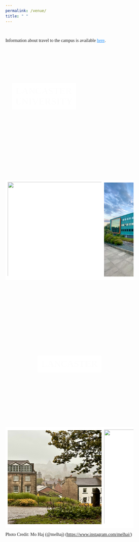 ```yaml
---
permalink: /venue/
title: " "
---
```

<html>
<head>
<link href="https://fonts.googleapis.com/icon?family=Material+Icons" rel="stylesheet">
<meta name='viewport' content='width=device-width, initial-scale=1'>
<script src='https://kit.fontawesome.com/a076d05399.js' crossorigin='anonymous'></script>
<style>
body {
    font-family: Times New Roman;
} 
* {
  box-sizing: border-box;
}
.container {
  position: relative;
  max-width:650px;
  margin: 0 0;
}
 .tab1 {
            tab-size: 2;
        }
.container img {vertical-align: middle;}
.container .content {
  font-family: Times New Roman;
  position: absolute;
  bottom: 0;
  background: rgb(0, 0, 0); /* Fallback color */
  background: rgba(0, 0, 0, 0.5); /* Black background with 0.5 opacity */
  color: #f1f1f1;
  max-width: auto;
  min-width: 30%;
  height: 100%;
  padding: 10px;
}
.image-container {
  background-image:  url("/assets/images/main.jpg");
  background-size: cover;
  position: relative;
  height: 400px;
}
.image-container-1 {
  background-image:  url("/assets/images/university/20240214_194800601_iOS.jpg");
  background-size: cover;
  position: relative;
  height: 400px;
}
.text {
  font-family: Times New Roman;
  background-color: white;
  color: black;
  font-size: 3vw; 
  font-weight: bold;
  margin: 0 auto;
  padding: 10px;
  width: 50%;
  text-align: center;
  position: absolute;
  top: 50%;
  left: 50%;
  transform: translate(-50%, -50%);
  mix-blend-mode: screen;
}
.text-1 {
  font-family: Times New Roman;
  background-color: white;
  color: black;
  font-size: 3vw; 
  font-weight: bold;
  margin: 0 auto;
  padding: 10px;
  width: 50%;
  text-align: center;
  position: absolute;
  top: 30%;
  left: 20%;
  transform: translate(-30%, -30%);
  mix-blend-mode: screen;
}
* {
  box-sizing: border-box;
}
.header {
  text-align: center;
  padding: 32px;
}
.row {
  display: -ms-flexbox; /* IE10 */
  display: flex;
  -ms-flex-wrap: wrap; /* IE10 */
  flex-wrap: wrap;
  padding: 0 4px;
}
.header {
  text-align: center;
  padding: 32px;
}
.row {
  display: -ms-flexbox; /* IE10 */
  display: flex;
  -ms-flex-wrap: wrap; /* IE10 */
  flex-wrap: wrap;
  padding: 0 4px;
}
/* Create four equal columns that sits next to each other */
.column {
  -ms-flex: 25%; /* IE10 */
  flex: 25%;
  max-width: 25%;
  padding: 0 4px;
}
.column img {
  margin-top: 8px;
  vertical-align: middle;
  width: 100%;
}
div.scroll-container {
  background-color: white;
  overflow: auto;
  white-space: nowrap;
  padding: 5px;
}
div.scroll-container img {
  padding: 2px;
}
</style>
</head>

<body>
<!-- <div class="container">
    <h2>Tutorial Venue - June 12, 2024</h2>
    <p>School of Computing and Communications</p>
    <p>InfoLab21, Lancaster University</p>
    <p>United Kingdom, LA1 4WA</p>
    <p><strong style="color:DodgerBlue;">Registration:</strong> InfoLab21 Reception, Floor B</p>
    <p><strong style="color:DodgerBlue;">Tutorial:</strong> InfoLab21, Floor B, Room B79</p>
    <p><strong style="color:DodgerBlue;">Dinner:</strong> InfoLab21 Sky Lounge, Floor D</p>
    <a href="https://use.mazemap.com/#v=1&campusid=341&zlevel=1&center=-2.785624,54.011398&zoom=18&sharepoitype=poi&sharepoi=1000463113" style="color:DodgerBlue;"><i class='fas fa-map' style='font-size:24px'></i> InfoLab21</a>
</div>
<br>
<div class="container">
    <h2>Conference Venue - June 13-14, 2024</h2>
    <p>Elizabeth Livingston Lecture Theatre</p>
	<p>A022, Lecture Theatre</p>
	<p>Bowland North, Floor A</p>
    <p>Lancaster University Campus</p>
    <p>United Kingdom</p>
<a href="https://use.mazemap.com/#v=1&campusid=341&zlevel=1&center=-2.785624,54.011398&zoom=18&sharepoitype=poi&sharepoi=874283" style="color:DodgerBlue; font-family:Akaya Telivigala"> <i class='fas fa-map' style='font-size:24px font-family:Akaya Telivigala'></i> Elizabeth Livingston Lecture Theatre</a>
</div> -->
<br>
<p>Information about travel to the campus is available <a href="https://www.lancaster.ac.uk/sustainability/action/travel/" style="color:DodgerBlue;">here</a>.
</p>

<br>

<div class="image-container-1">
  <div class="text-1">LANCASTER UNIVERSITY</div>
</div>

<div class="scroll-container">
    <img src="/assets/images/alex_square/20200530_194450255_iOS.jpeg" width="300" height="300">
    <img src="/assets/images/infolab/20210917_175340223_iOS.jpg" width="300" height="300"> 
    <img src="/assets/images/university/20170501_135102767_iOS.jpg" width="300" height="300">
    <img src="/assets/images/alex_square/20210205_170511772_iOS.jpeg" width="300" height="300">
</div>

<br>
<br>
<br>
<br>
 
<div class="image-container">
  <div class="text">LANCASTER</div>
</div>

<div class="scroll-container">
    <img src="/assets/images/town/IMG_6.jpg" width="300" height="300">
    <img src="/assets/images/town/20210620_190936783_iOS.jpeg" width="300" height="300">
    <img src="/assets/images/town/IMG_3.jpg" width="300" height="300"> 
    <img src="/assets/images/town/IMG_4.jpg" width="300" height="300"> 
    <img src="/assets/images/town/IMG_9762.jpg" width="300" height="300">
    <img src="/assets/images/university/FullSizeRender.jpg" width="300" height="300"> 
    <img src="/assets/images/town/IMG_4534.jpg" width="300" height="300"> 
    <img src="/assets/images/town/IMG_2827.jpg" width="300" height="300">
    <img src="/assets/images/town/IMG_9781.jpg" width="300" height="300">
    <img src="/assets/images/williamson_park/20170618_173550831_iOS.jpg" width="300" height="300">
    <img src="/assets/images/town/20201224_150148482_iOS.jpeg" width="300" height="300">
    <img src="/assets/images/town/IMG_5298.jpg" width="300" height="300">
</div>
<p> </p>
<p style="font-family: Times New Roman;">Photo Credit: Mo Haj (@melhaj) (<a href="https://www.instagram.com/melhaj/" target="_blank">https://www.instagram.com/melhaj/</a>)</p>


</body>
</html>
